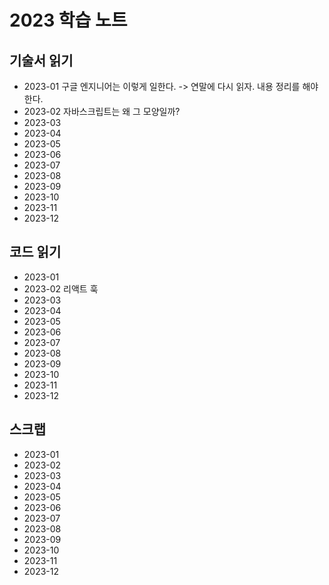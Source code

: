 # 2023 학습 노트

## 기술서 읽기

- 2023-01 구글 엔지니어는 이렇게 일한다. -> 연말에 다시 읽자. 내용 정리를 해야한다.
- 2023-02 자바스크립트는 왜 그 모양일까?
- 2023-03
- 2023-04
- 2023-05
- 2023-06
- 2023-07
- 2023-08
- 2023-09
- 2023-10
- 2023-11
- 2023-12

## 코드 읽기

- 2023-01
- 2023-02 리액트 훅
- 2023-03
- 2023-04
- 2023-05
- 2023-06
- 2023-07
- 2023-08
- 2023-09
- 2023-10
- 2023-11
- 2023-12

## 스크랩

- 2023-01
- 2023-02
- 2023-03
- 2023-04
- 2023-05
- 2023-06
- 2023-07
- 2023-08
- 2023-09
- 2023-10
- 2023-11
- 2023-12
